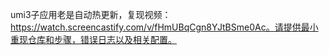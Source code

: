 umi3子应用老是自动热更新，复现视频：https://watch.screencastify.com/v/fHmUBqCgn8YJtBSme0Ac。请提供最小重现仓库和步骤，错误日志以及相关配置。
